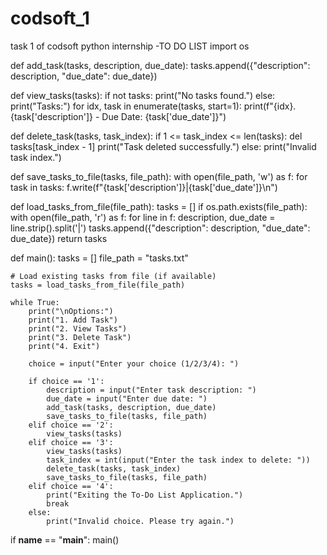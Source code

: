 # codsoft_1
task 1 of codsoft python internship -TO DO LIST 
import os

def add_task(tasks, description, due_date):
    tasks.append({"description": description, "due_date": due_date})

def view_tasks(tasks):
    if not tasks:
        print("No tasks found.")
    else:
        print("Tasks:")
        for idx, task in enumerate(tasks, start=1):
            print(f"{idx}. {task['description']} - Due Date: {task['due_date']}")

def delete_task(tasks, task_index):
    if 1 <= task_index <= len(tasks):
        del tasks[task_index - 1]
        print("Task deleted successfully.")
    else:
        print("Invalid task index.")

def save_tasks_to_file(tasks, file_path):
    with open(file_path, 'w') as f:
        for task in tasks:
            f.write(f"{task['description']}|{task['due_date']}\n")

def load_tasks_from_file(file_path):
    tasks = []
    if os.path.exists(file_path):
        with open(file_path, 'r') as f:
            for line in f:
                description, due_date = line.strip().split('|')
                tasks.append({"description": description, "due_date": due_date})
    return tasks

def main():
    tasks = []
    file_path = "tasks.txt"

    # Load existing tasks from file (if available)
    tasks = load_tasks_from_file(file_path)

    while True:
        print("\nOptions:")
        print("1. Add Task")
        print("2. View Tasks")
        print("3. Delete Task")
        print("4. Exit")

        choice = input("Enter your choice (1/2/3/4): ")

        if choice == '1':
            description = input("Enter task description: ")
            due_date = input("Enter due date: ")
            add_task(tasks, description, due_date)
            save_tasks_to_file(tasks, file_path)
        elif choice == '2':
            view_tasks(tasks)
        elif choice == '3':
            view_tasks(tasks)
            task_index = int(input("Enter the task index to delete: "))
            delete_task(tasks, task_index)
            save_tasks_to_file(tasks, file_path)
        elif choice == '4':
            print("Exiting the To-Do List Application.")
            break
        else:
            print("Invalid choice. Please try again.")

if __name__ == "__main__":
    main()
